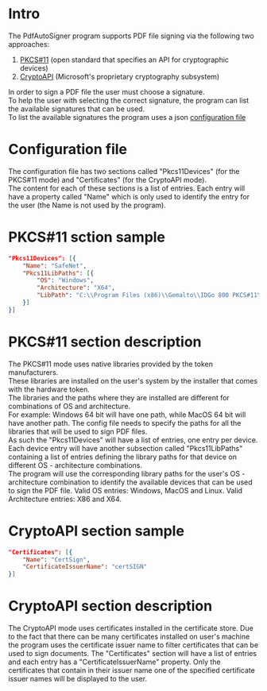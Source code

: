 ﻿
# Intro

The PdfAutoSigner program supports PDF file signing via the following two approaches:  
1. [PKCS#11](https://en.wikipedia.org/wiki/PKCS_11) (open standard that specifies an API for cryptographic devices) 
2. [CryptoAPI](https://en.wikipedia.org/wiki/Microsoft_CryptoAPI) (Microsoft's proprietary cryptography subsystem)

In order to sign a PDF file the user must choose a signature.  
To help the user with selecting the correct signature, the program can list the available signatures that can be used.  
To list the available signatures the program uses a json [configuration file](tokensettings.json)

# Configuration file

The configuration file has two sections called "Pkcs11Devices" (for the PKCS#11 mode) and "Certificates" (for the CryptoAPI mode).  
The content for each of these sections is a list of entries.
Each entry will have a property called "Name" which is only used to identify the entry for the user (the Name is not used by the program).  

# PKCS#11 sction sample
```json
"Pkcs11Devices": [{
    "Name": "SafeNet",
    "Pkcs11LibPaths": [{
        "OS": "Windows",
        "Architecture": "X64",
        "LibPath": "C:\\Program Files (x86)\\Gemalto\\IDGo 800 PKCS#11\\IDPrimePKCS1164.dll"
    }]
}]
```

# PKCS#11 section description

The PKCS#11 mode uses native libraries provided by the token manufacturers.  
These libraries are installed on the user's system by the installer that comes with the hardware token.  
The libraries and the paths where they are installed are different for combinations of OS and architecture.  
For example: Windows 64 bit will have one path, while MacOS 64 bit will have another path.
The config file needs to specify the paths for all the libraries that will be used to sign PDF files.  
As such the "Pkcs11Devices" will have a list of entries, one entry per device.
Each device entry will have another subsection called "Pkcs11LibPaths" containing a list of entries defining the library paths for that device on different OS - architecture combinations.  
The program will use the corresponding library paths for the user's OS - architecture combination to identify the available devices that can be used to sign the PDF file.
Valid OS entries: Windows, MacOS and Linux.
Valid Architecture entries: X86 and X64.


# CryptoAPI section sample
```json
"Certificates": [{
    "Name": "CertSign",
    "CertificateIssuerName": "certSIGN"
}]
```

# CryptoAPI section description

The CryptoAPI mode uses certificates installed in the certificate store.
Due to the fact that there can be many certificates installed on user's machine the program uses the certificate issuer name to filter certificates that can be used to sign documents.
The "Certificates" section will have a list of entries and each entry has a "CertificateIssuerName" property.
Only the certificates that contain in their issuer name one of the specified certificate issuer names will be displayed to the user.